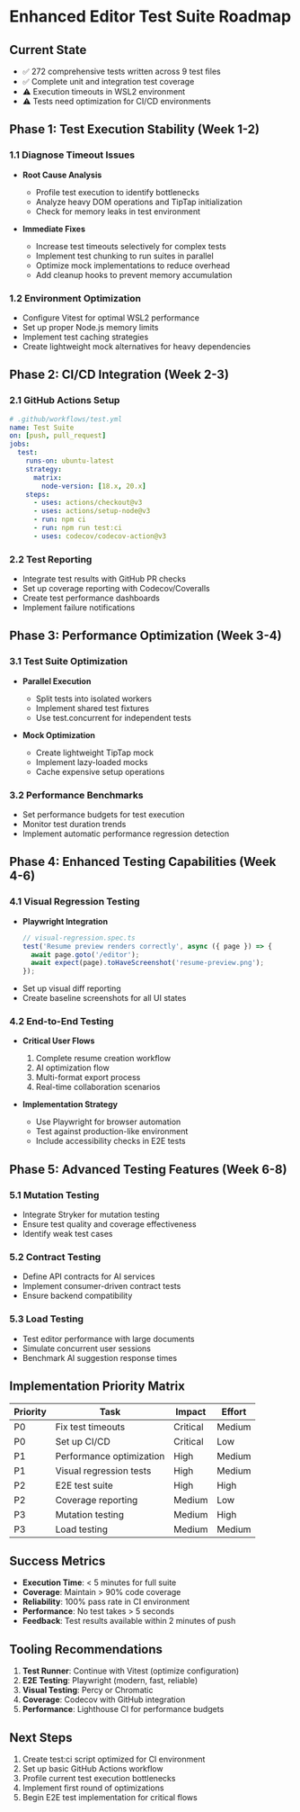 # Enhanced Editor Test Suite Roadmap

## Current State
- ✅ 272 comprehensive tests written across 9 test files
- ✅ Complete unit and integration test coverage
- ⚠️ Execution timeouts in WSL2 environment
- ⚠️ Tests need optimization for CI/CD environments

## Phase 1: Test Execution Stability (Week 1-2)
### 1.1 Diagnose Timeout Issues
- **Root Cause Analysis**
  - Profile test execution to identify bottlenecks
  - Analyze heavy DOM operations and TipTap initialization
  - Check for memory leaks in test environment
  
- **Immediate Fixes**
  - Increase test timeouts selectively for complex tests
  - Implement test chunking to run suites in parallel
  - Optimize mock implementations to reduce overhead
  - Add cleanup hooks to prevent memory accumulation

### 1.2 Environment Optimization
- Configure Vitest for optimal WSL2 performance
- Set up proper Node.js memory limits
- Implement test caching strategies
- Create lightweight mock alternatives for heavy dependencies

## Phase 2: CI/CD Integration (Week 2-3)
### 2.1 GitHub Actions Setup
```yaml
# .github/workflows/test.yml
name: Test Suite
on: [push, pull_request]
jobs:
  test:
    runs-on: ubuntu-latest
    strategy:
      matrix:
        node-version: [18.x, 20.x]
    steps:
      - uses: actions/checkout@v3
      - uses: actions/setup-node@v3
      - run: npm ci
      - run: npm run test:ci
      - uses: codecov/codecov-action@v3
```

### 2.2 Test Reporting
- Integrate test results with GitHub PR checks
- Set up coverage reporting with Codecov/Coveralls
- Create test performance dashboards
- Implement failure notifications

## Phase 3: Performance Optimization (Week 3-4)
### 3.1 Test Suite Optimization
- **Parallel Execution**
  - Split tests into isolated workers
  - Implement shared test fixtures
  - Use test.concurrent for independent tests
  
- **Mock Optimization**
  - Create lightweight TipTap mock
  - Implement lazy-loaded mocks
  - Cache expensive setup operations

### 3.2 Performance Benchmarks
- Set performance budgets for test execution
- Monitor test duration trends
- Implement automatic performance regression detection

## Phase 4: Enhanced Testing Capabilities (Week 4-6)
### 4.1 Visual Regression Testing
- **Playwright Integration**
  ```typescript
  // visual-regression.spec.ts
  test('Resume preview renders correctly', async ({ page }) => {
    await page.goto('/editor');
    await expect(page).toHaveScreenshot('resume-preview.png');
  });
  ```
- Set up visual diff reporting
- Create baseline screenshots for all UI states

### 4.2 End-to-End Testing
- **Critical User Flows**
  1. Complete resume creation workflow
  2. AI optimization flow
  3. Multi-format export process
  4. Real-time collaboration scenarios
  
- **Implementation Strategy**
  - Use Playwright for browser automation
  - Test against production-like environment
  - Include accessibility checks in E2E tests

## Phase 5: Advanced Testing Features (Week 6-8)
### 5.1 Mutation Testing
- Integrate Stryker for mutation testing
- Ensure test quality and coverage effectiveness
- Identify weak test cases

### 5.2 Contract Testing
- Define API contracts for AI services
- Implement consumer-driven contract tests
- Ensure backend compatibility

### 5.3 Load Testing
- Test editor performance with large documents
- Simulate concurrent user sessions
- Benchmark AI suggestion response times

## Implementation Priority Matrix

| Priority | Task | Impact | Effort |
|----------|------|--------|--------|
| P0 | Fix test timeouts | Critical | Medium |
| P0 | Set up CI/CD | Critical | Low |
| P1 | Performance optimization | High | Medium |
| P1 | Visual regression tests | High | Medium |
| P2 | E2E test suite | High | High |
| P2 | Coverage reporting | Medium | Low |
| P3 | Mutation testing | Medium | High |
| P3 | Load testing | Medium | Medium |

## Success Metrics
- **Execution Time**: < 5 minutes for full suite
- **Coverage**: Maintain > 90% code coverage
- **Reliability**: 100% pass rate in CI environment
- **Performance**: No test takes > 5 seconds
- **Feedback**: Test results available within 2 minutes of push

## Tooling Recommendations
1. **Test Runner**: Continue with Vitest (optimize configuration)
2. **E2E Testing**: Playwright (modern, fast, reliable)
3. **Visual Testing**: Percy or Chromatic
4. **Coverage**: Codecov with GitHub integration
5. **Performance**: Lighthouse CI for performance budgets

## Next Steps
1. Create test:ci script optimized for CI environment
2. Set up basic GitHub Actions workflow
3. Profile current test execution bottlenecks
4. Implement first round of optimizations
5. Begin E2E test implementation for critical flows